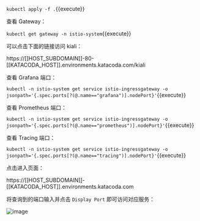 `kubectl apply -f .`{{execute}}

查看 Gateway：

`kubectl get gateway -n istio-system`{{execute}}

可以点击下面的链接访问 kiali：

https://[[HOST_SUBDOMAIN]]-80-[[KATACODA_HOST]].environments.katacoda.com/kiali

查看 Grafana 端口：

`kubectl -n istio-system get service istio-ingressgateway -o jsonpath='{.spec.ports[?(@.name=="grafana")].nodePort}'`{{execute}}

查看 Prometheus 端口：

`kubectl -n istio-system get service istio-ingressgateway -o jsonpath='{.spec.ports[?(@.name=="prometheus")].nodePort}'`{{execute}}

查看 Tracing 端口：

`kubectl -n istio-system get service istio-ingressgateway -o jsonpath='{.spec.ports[?(@.name=="tracing")].nodePort}'`{{execute}}

点击进入页面：

https://[[HOST_SUBDOMAIN]]-[[KATACODA_HOST]].environments.katacoda.com

将查询到的端口输入并点击 `Display Port` 即可访问对应服务：

![image](https://tvax3.sinaimg.cn/large/ad5fbf65ly1ge1i1rjevnj21hc0q8jst.jpg)